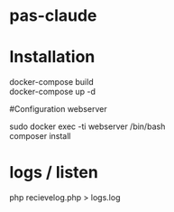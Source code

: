 # pas-claude

# Installation 
docker-compose build  
docker-compose up -d  

#Configuration webserver

sudo docker exec -ti webserver /bin/bash  
composer install  

# logs / listen 

php recievelog.php > logs.log
